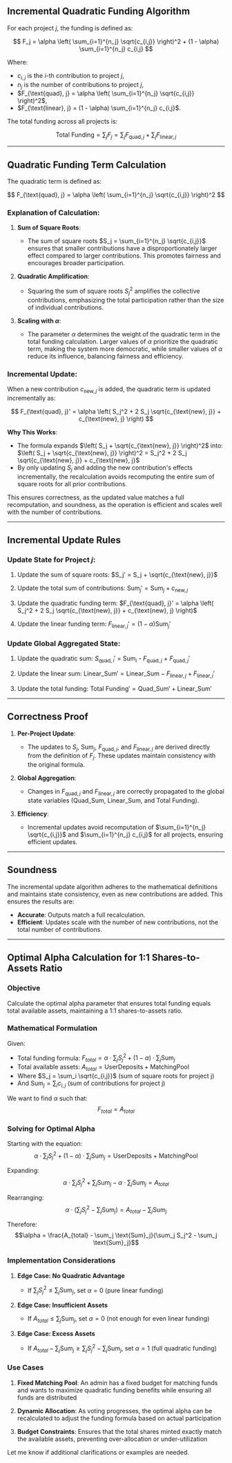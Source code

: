 
## Incremental Quadratic Funding Algorithm

For each project $j$, the funding is defined as:

$$
F_j = \alpha \left( \sum_{i=1}^{n_j} \sqrt{c_{i,j}} \right)^2 + (1 - \alpha) \sum_{i=1}^{n_j} c_{i,j}
$$

Where:
- $c_{i,j}$ is the $i$-th contribution to project $j$,
- $n_j$ is the number of contributions to project $j$,
- $F_{\text{quad}, j} = \alpha \left( \sum_{i=1}^{n_j} \sqrt{c_{i,j}} \right)^2$,
- $F_{\text{linear}, j} = (1 - \alpha) \sum_{i=1}^{n_j} c_{i,j}$.

The total funding across all projects is:

$$
\text{Total Funding} = \sum_{j} F_j = \sum_{j} F_{\text{quad}, j} + \sum_{j} F_{\text{linear}, j}
$$

---

## Quadratic Funding Term Calculation

The quadratic term is defined as:

$$
F_{\text{quad}, j} = \alpha \left( \sum_{i=1}^{n_j} \sqrt{c_{i,j}} \right)^2
$$

### Explanation of Calculation:
1. **Sum of Square Roots**:
   - The sum of square roots $S_j = \sum_{i=1}^{n_j} \sqrt{c_{i,j}}$ ensures that smaller contributions have a disproportionately larger effect compared to larger contributions. This promotes fairness and encourages broader participation.

2. **Quadratic Amplification**:
   - Squaring the sum of square roots $S_j^2$ amplifies the collective contributions, emphasizing the total participation rather than the size of individual contributions.

3. **Scaling with $\alpha$**:
   - The parameter $\alpha$ determines the weight of the quadratic term in the total funding calculation. Larger values of $\alpha$ prioritize the quadratic term, making the system more democratic, while smaller values of $\alpha$ reduce its influence, balancing fairness and efficiency.

### Incremental Update:
When a new contribution $c_{\text{new}, j}$ is added, the quadratic term is updated incrementally as:

$$
F_{\text{quad}, j}' = \alpha \left( S_j^2 + 2 S_j \sqrt{c_{\text{new}, j}} + c_{\text{new}, j} \right)
$$

**Why This Works**:
- The formula expands $\left( S_j + \sqrt{c_{\text{new}, j}} \right)^2$ into:
  $\left( S_j + \sqrt{c_{\text{new}, j}} \right)^2 = S_j^2 + 2 S_j \sqrt{c_{\text{new}, j}} + c_{\text{new}, j}$
- By only updating $S_j$ and adding the new contribution's effects incrementally, the recalculation avoids recomputing the entire sum of square roots for all prior contributions.

This ensures correctness, as the updated value matches a full recomputation, and soundness, as the operation is efficient and scales well with the number of contributions.

---

## Incremental Update Rules

### Update State for Project $j$:
1. Update the sum of square roots:
   $S_j' = S_j + \sqrt{c_{\text{new}, j}}$

2. Update the total sum of contributions:
   $\text{Sum}_j' = \text{Sum}_j + c_{\text{new}, j}$

3. Update the quadratic funding term:
   $F_{\text{quad}, j}' = \alpha \left( S_j^2 + 2 S_j \sqrt{c_{\text{new}, j}} + c_{\text{new}, j} \right)$

4. Update the linear funding term:
   $F_{\text{linear}, j}' = (1 - \alpha) \text{Sum}_j'$

### Update Global Aggregated State:
1. Update the quadratic sum:
   $S_{\text{quad}, i}'$ = $\text{Sum}_i$ - $F_{\text{quad}, j}$ + $F_{\text{quad}, j}'$

2. Update the linear sum:
   $\text{Linear\_Sum}' = \text{Linear\_Sum} - F_{\text{linear}, j} + F_{\text{linear}, j}'$

3. Update the total funding:
   $\text{Total Funding}' = \text{Quad\_Sum}' + \text{Linear\_Sum}'$

---

## Correctness Proof

1. **Per-Project Update**:
   - The updates to $S_j$, $\text{Sum}_j$, $F_{\text{quad}, j}$, and $F_{\text{linear}, j}$ are derived directly from the definition of $F_j$. These updates maintain consistency with the original formula.

2. **Global Aggregation**:
   - Changes in $F_{\text{quad}, j}$ and $F_{\text{linear}, j}$ are correctly propagated to the global state variables ($\text{Quad\_Sum}$, $\text{Linear\_Sum}$, and $\text{Total Funding}$).

3. **Efficiency**:
   - Incremental updates avoid recomputation of $\sum_{i=1}^{n_j} \sqrt{c_{i,j}}$ and $\sum_{i=1}^{n_j} c_{i,j}$ for all projects, ensuring efficient updates.

---

## Soundness

The incremental update algorithm adheres to the mathematical definitions and maintains state consistency, even as new contributions are added. This ensures the results are:
- **Accurate**: Outputs match a full recalculation.
- **Efficient**: Updates scale with the number of new contributions, not the total number of contributions.

---

## Optimal Alpha Calculation for 1:1 Shares-to-Assets Ratio

### Objective
Calculate the optimal alpha parameter that ensures total funding equals total available assets, maintaining a 1:1 shares-to-assets ratio.

### Mathematical Formulation

Given:
- Total funding formula: $F_{total} = \alpha \cdot \sum_j S_j^2 + (1-\alpha) \cdot \sum_j \text{Sum}_j$
- Total available assets: $A_{total} = \text{UserDeposits} + \text{MatchingPool}$
- Where $S_j = \sum_i \sqrt{c_{i,j}}$ (sum of square roots for project j)
- And $\text{Sum}_j = \sum_i c_{i,j}$ (sum of contributions for project j)

We want to find $\alpha$ such that:
$$F_{total} = A_{total}$$

### Solving for Optimal Alpha

Starting with the equation:
$$\alpha \cdot \sum_j S_j^2 + (1-\alpha) \cdot \sum_j \text{Sum}_j = \text{UserDeposits} + \text{MatchingPool}$$

Expanding:
$$\alpha \cdot \sum_j S_j^2 + \sum_j \text{Sum}_j - \alpha \cdot \sum_j \text{Sum}_j = A_{total}$$

Rearranging:
$$\alpha \cdot (\sum_j S_j^2 - \sum_j \text{Sum}_j) = A_{total} - \sum_j \text{Sum}_j$$

Therefore:
$$\alpha = \frac{A_{total} - \sum_j \text{Sum}_j}{\sum_j S_j^2 - \sum_j \text{Sum}_j}$$

### Implementation Considerations

1. **Edge Case: No Quadratic Advantage**
   - If $\sum_j S_j^2 \leq \sum_j \text{Sum}_j$, set $\alpha = 0$ (pure linear funding)

2. **Edge Case: Insufficient Assets**
   - If $A_{total} \leq \sum_j \text{Sum}_j$, set $\alpha = 0$ (not enough for even linear funding)

3. **Edge Case: Excess Assets**
   - If $A_{total} - \sum_j \text{Sum}_j \geq \sum_j S_j^2 - \sum_j \text{Sum}_j$, set $\alpha = 1$ (full quadratic funding)

### Use Cases

1. **Fixed Matching Pool**: An admin has a fixed budget for matching funds and wants to maximize quadratic funding benefits while ensuring all funds are distributed

2. **Dynamic Allocation**: As voting progresses, the optimal alpha can be recalculated to adjust the funding formula based on actual participation

3. **Budget Constraints**: Ensures that the total shares minted exactly match the available assets, preventing over-allocation or under-utilization

Let me know if additional clarifications or examples are needed.

